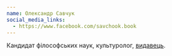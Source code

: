 ```yaml
---
name: Олександр Савчук
social_media_links:
  - https://www.facebook.com/savchook.book
---
```


Кандидат філософських наук, культуролог, [видавець][1].

[1]: https://savchook.com
